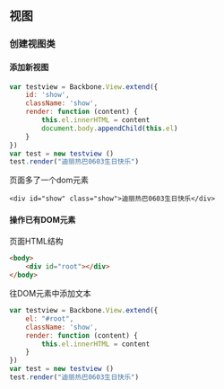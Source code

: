 ## 视图

### 创建视图类

#### 添加新视图

```js
var testview = Backbone.View.extend({
    id: 'show',
    className: 'show',
    render: function (content) {
        this.el.innerHTML = content
        document.body.appendChild(this.el)
    }
})
var test = new testview ()
test.render("迪丽热巴0603生日快乐")
```

页面多了一个dom元素

```
<div id="show" class="show">迪丽热巴0603生日快乐</div>
```

#### 操作已有DOM元素

页面HTML结构

```html
<body>
    <div id="root"></div>
</body>
```

往DOM元素中添加文本

```js
var testview = Backbone.View.extend({
    el: "#root",
    className: 'show',
    render: function (content) {
        this.el.innerHTML = content
    }
})
var test = new testview ()
test.render("迪丽热巴0603生日快乐")
```

